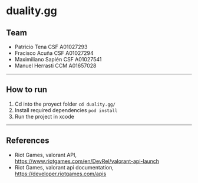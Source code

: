 # duality.gg

## Team
- Patricio Tena CSF A01027293
- Fracisco Acuña  CSF A01027294
- Maximiliano Sapién  CSF A01027541
- Manuel Herrasti CCM A01657028 

---

## How to run

1. Cd into the proyect folder ``` cd duality.gg/ ```
2. Install required dependencies ``` pod install ```
3. Run the project in xcode

---

## References

- Riot Games, valorant API, https://www.riotgames.com/en/DevRel/valorant-api-launch
- Riot Games, valorant api documentation, https://developer.riotgames.com/apis 
